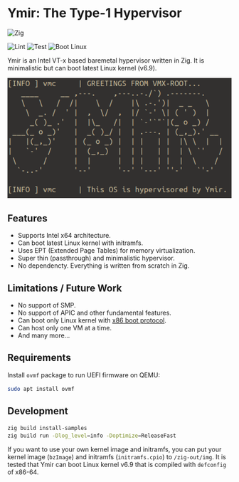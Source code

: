 # Ymir: The Type-1 Hypervisor

![Zig](https://shields.io/badge/Zig-v0%2E14%2E0-blue?logo=zig&color=F7A41D&style=for-the-badge)

![Lint](https://github.com/smallkirby/ymir/actions/workflows/lint.yml/badge.svg)
![Test](https://github.com/smallkirby/ymir/actions/workflows/test.yml/badge.svg)
![Boot Linux](https://img.shields.io/travis/com/smallkirby/ymir?style=flat&logo=travis&label=Boot%20Linux)

Ymir is an Intel VT-x based baremetal hypervisor written in Zig.
It is minimalistic but can boot latest Linux kernel (v6.9).

![Ymir Logo](assets/ymir.png)

## Features

- Supports Intel x64 architecture.
- Can boot latest Linux kernel with initramfs.
- Uses EPT (Extended Page Tables) for memory virtualization.
- Super thin (passthrough) and minimalistic hypervisor.
- No dependencty. Everything is written from scratch in Zig.

## Limitations / Future Work

- No support of SMP.
- No support of APIC and other fundamental features.
- Can boot only Linux kernel with [x86 boot protocol](https://www.kernel.org/doc/html/v6.1/x86/boot.html).
- Can host only one VM at a time.
- And many more...

## Requirements

Install `ovmf` package to run UEFI firmware on QEMU:

```sh
sudo apt install ovmf
```

## Development

```sh
zig build install-samples
zig build run -Dlog_level=info -Doptimize=ReleaseFast
```

If you want to use your own kernel image and initramfs,
you can put your kernel image (`bzImage`) and initramfs (`initramfs.cpio`) to `/zig-out/img`.
It is tested that Ymir can boot Linux kernel v6.9 that is compiled with `defconfig` of x86-64.
